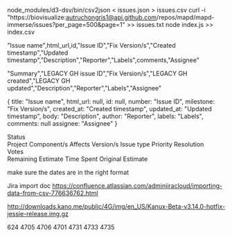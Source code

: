 node_modules/d3-dsv/bin/csv2json < issues.json > issues.csv
curl -i "https://biovisualize:autruchongris1@api.github.com/repos/mapd/mapd-immerse/issues?per_page=500&page=1" >> issues.txt
node index.js >> index.csv

"Issue name",html_url,id,"Issue ID","Fix Version/s","Created timestamp","Updated timestamp","Description","Reporter","Labels",comments,"Assignee"

"Summary","LEGACY GH issue ID","Fix Version/s","LEGACY GH created","LEGACY GH updated","Description","Reporter","Labels","Assignee"

{
title: "Issue name",
html_url: null,
id: null,
number: "Issue ID",
milestone: "Fix Version/s",
created_at: "Created timestamp",
updated_at: "Updated timestamp",
body: "Description",
author: "Reporter",
labels: "Labels",
comments: null
assignee: "Assignee"
}

Status    
Project
Component/s
Affects Version/s
Issue type
Priority
Resolution    
Votes    
Remaining Estimate
Time Spent
Original Estimate

make sure the dates are in the right format

Jira import doc https://confluence.atlassian.com/adminjiracloud/importing-data-from-csv-776636762.html

http://downloads.kano.me/public/4G/img/en_US/Kanux-Beta-v3.14.0-hotfix-jessie-release.img.gz


624
4705
4706
4701
4731
4733
4735